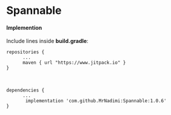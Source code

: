 # Spannable

#### Implemention

Include lines inside  **build.gradle**:


```` 
repositories {
      ...
      maven { url "https://www.jitpack.io" }
}
````
<br/>

```` 
dependencies {
      ...
       implementation 'com.github.MrNadimi:Spannable:1.0.6'
}
````
